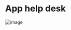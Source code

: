 <h1> App help desk </h1> 

![image](https://user-images.githubusercontent.com/115328362/205422810-df2a6145-3e12-4cd8-9ba0-98c7953081ae.png)
